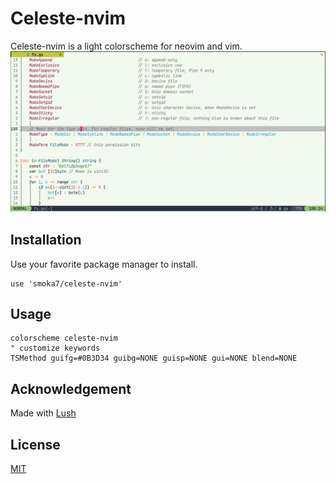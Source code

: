 # Celeste-nvim

Celeste-nvim is a light colorscheme for neovim and vim.
![colorscheme Screenshot](/colors/Screenshot.png)

## Installation

Use your favorite package manager to install.

```vim
use 'smoka7/celeste-nvim'
```

## Usage

```VimL
colorscheme celeste-nvim
" customize keywords
TSMethod guifg=#0B3D34 guibg=NONE guisp=NONE gui=NONE blend=NONE
```

## Acknowledgement

Made with [Lush](https://github.com/rktjmp/lush.nvim)

## License

[MIT](https://choosealicense.com/licenses/mit/)
